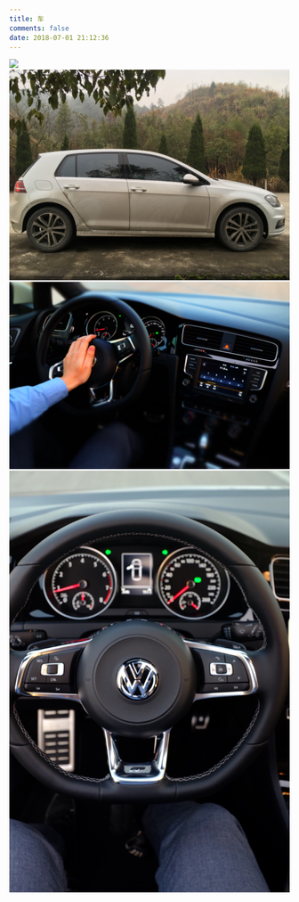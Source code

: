 ```yaml
---
title: 车
comments: false
date: 2018-07-01 21:12:36
---
```


![](gallery/giant_bicycle.jpg)
![](gallery/car_dirty.jpg)
![](gallery/golf_cockpit.jpg)
![](gallery/golf_steering_wheel.jpg)
